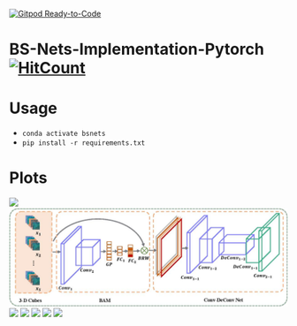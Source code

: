 [![Gitpod Ready-to-Code](https://img.shields.io/badge/Gitpod-Ready--to--Code-blue?logo=gitpod)](https://gitpod.io/#https://github.com/ucalyptus/BS-Nets-Implementation-Pytorch) 

# BS-Nets-Implementation-Pytorch [![HitCount](http://hits.dwyl.io/ucalyptus/BS-Nets-Implementation-Pytorch.svg)](http://hits.dwyl.io/ucalyptus/BS-Nets-Implementation-Pytorch)


# Usage
- `conda activate bsnets`
- `pip install -r requirements.txt`
# Plots
![](assets/CNN-page-001.png)
![](assets/architecture-Conv-page-001.jpg)
![](https://github.com/ucalyptus/BS-Nets-Implementation-Pytorch/blob/e50a34df2cc45d08979383a29d6c41535a965453/assets/top15bands-entropy-all-BS-Indian-page-001.jpg)
![](https://github.com/ucalyptus/BS-Nets-Implementation-Pytorch/blob/e50a34df2cc45d08979383a29d6c41535a965453/assets/architecture-MLP-page-001.jpg)
![](https://github.com/ucalyptus/BS-Nets-Implementation-Pytorch/blob/e50a34df2cc45d08979383a29d6c41535a965453/assets/loss-acc-Indian-5band-100epoch-L10-01-best-page-001.jpg)
![](https://github.com/ucalyptus/BS-Nets-Implementation-Pytorch/blob/e50a34df2cc45d08979383a29d6c41535a965453/assets/top15bands-entropy-all-BS-Indian-page-001.jpg)
![](https://github.com/ucalyptus/BS-Nets-Implementation-Pytorch/blob/e50a34df2cc45d08979383a29d6c41535a965453/assets/loss-acc-Indian-5band-100epoch-L10-01-best-page-001.jpg)
